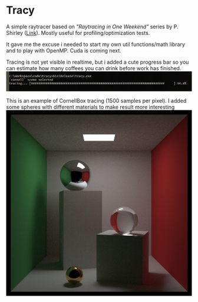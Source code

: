 # Tracy

A simple raytracer based on *"Raytracing in One Weekend"* series by P. Shirley ([Link](https://www.amazon.com/dp/B01B5AODD8)).
Mostly useful for profiling/optimization tests.

It gave me the excuse i needed to start my own util functions/math library and to play with OpenMP. Cuda is coming next.


Tracing is not yet visible in realtime, but i added a cute progress bar so
you can estimate how many coffees you can drink before work has finished.
![tracing](doc/cmd.png)


This is an example of CornellBox tracing (1500 samples per pixel). I added some spheres with different
materials to make result more interesting
![cornell](doc/output.png)
